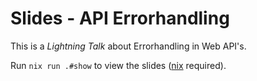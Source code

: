 # Slides - API Errorhandling

This is a *Lightning Talk* about Errorhandling in Web API's.

Run `nix run .#show` to view the slides ([nix](https://nixos.org/download/) required).
